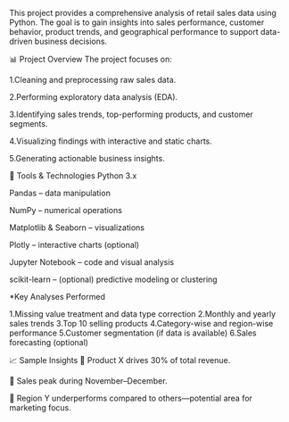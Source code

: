 This project provides a comprehensive analysis of retail sales data using Python. The goal is to gain insights into sales performance, customer behavior, product trends, and geographical performance to support data-driven business decisions.

📊 Project Overview
The project focuses on:

1.Cleaning and preprocessing raw sales data.

2.Performing exploratory data analysis (EDA).

3.Identifying sales trends, top-performing products, and customer segments.

4.Visualizing findings with interactive and static charts.

5.Generating actionable business insights.

🧰 Tools & Technologies
Python 3.x

Pandas – data manipulation

NumPy – numerical operations

Matplotlib & Seaborn – visualizations

Plotly – interactive charts (optional)

Jupyter Notebook – code and visual analysis

scikit-learn – (optional) predictive modeling or clustering

*Key Analyses Performed

1.Missing value treatment and data type correction
2.Monthly and yearly sales trends
3.Top 10 selling products
4.Category-wise and region-wise performance
5.Customer segmentation (if data is available)
6.Sales forecasting (optional)

📈 Sample Insights
📌 Product X drives 30% of total revenue.

🔁 Sales peak during November–December.

🏬 Region Y underperforms compared to others—potential area for marketing focus.



